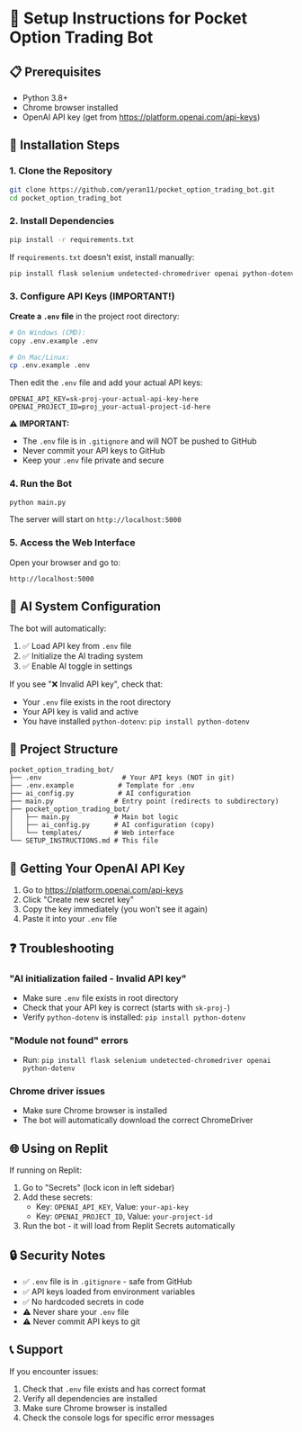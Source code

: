 # 🚀 Setup Instructions for Pocket Option Trading Bot

## 📋 Prerequisites

- Python 3.8+
- Chrome browser installed
- OpenAI API key (get from https://platform.openai.com/api-keys)

## 🔧 Installation Steps

### 1. Clone the Repository

```bash
git clone https://github.com/yeran11/pocket_option_trading_bot.git
cd pocket_option_trading_bot
```

### 2. Install Dependencies

```bash
pip install -r requirements.txt
```

If `requirements.txt` doesn't exist, install manually:

```bash
pip install flask selenium undetected-chromedriver openai python-dotenv
```

### 3. Configure API Keys (IMPORTANT!)

**Create a `.env` file** in the project root directory:

```bash
# On Windows (CMD):
copy .env.example .env

# On Mac/Linux:
cp .env.example .env
```

Then edit the `.env` file and add your actual API keys:

```env
OPENAI_API_KEY=sk-proj-your-actual-api-key-here
OPENAI_PROJECT_ID=proj_your-actual-project-id-here
```

**⚠️ IMPORTANT:**
- The `.env` file is in `.gitignore` and will NOT be pushed to GitHub
- Never commit your API keys to GitHub
- Keep your `.env` file private and secure

### 4. Run the Bot

```bash
python main.py
```

The server will start on `http://localhost:5000`

### 5. Access the Web Interface

Open your browser and go to:
```
http://localhost:5000
```

## 🤖 AI System Configuration

The bot will automatically:
1. ✅ Load API key from `.env` file
2. ✅ Initialize the AI trading system
3. ✅ Enable AI toggle in settings

If you see "❌ Invalid API key", check that:
- Your `.env` file exists in the root directory
- Your API key is valid and active
- You have installed `python-dotenv`: `pip install python-dotenv`

## 📁 Project Structure

```
pocket_option_trading_bot/
├── .env                    # Your API keys (NOT in git)
├── .env.example           # Template for .env
├── ai_config.py           # AI configuration
├── main.py               # Entry point (redirects to subdirectory)
├── pocket_option_trading_bot/
│   ├── main.py           # Main bot logic
│   ├── ai_config.py      # AI configuration (copy)
│   └── templates/        # Web interface
└── SETUP_INSTRUCTIONS.md # This file
```

## 🔑 Getting Your OpenAI API Key

1. Go to https://platform.openai.com/api-keys
2. Click "Create new secret key"
3. Copy the key immediately (you won't see it again)
4. Paste it into your `.env` file

## ❓ Troubleshooting

### "AI initialization failed - Invalid API key"
- Make sure `.env` file exists in root directory
- Check that your API key is correct (starts with `sk-proj-`)
- Verify `python-dotenv` is installed: `pip install python-dotenv`

### "Module not found" errors
- Run: `pip install flask selenium undetected-chromedriver openai python-dotenv`

### Chrome driver issues
- Make sure Chrome browser is installed
- The bot will automatically download the correct ChromeDriver

## 🌐 Using on Replit

If running on Replit:
1. Go to "Secrets" (lock icon in left sidebar)
2. Add these secrets:
   - Key: `OPENAI_API_KEY`, Value: `your-api-key`
   - Key: `OPENAI_PROJECT_ID`, Value: `your-project-id`
3. Run the bot - it will load from Replit Secrets automatically

## 🔒 Security Notes

- ✅ `.env` file is in `.gitignore` - safe from GitHub
- ✅ API keys loaded from environment variables
- ✅ No hardcoded secrets in code
- ⚠️ Never share your `.env` file
- ⚠️ Never commit API keys to git

## 📞 Support

If you encounter issues:
1. Check that `.env` file exists and has correct format
2. Verify all dependencies are installed
3. Make sure Chrome browser is installed
4. Check the console logs for specific error messages
